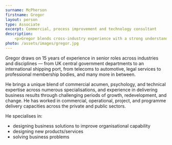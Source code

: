 ```yaml
---
surname: McPherson
firstname: Gregor
layout: person
type: Associate
excerpt: Commercial, process improvement and technology consultant
description: 
    <p>Gregor blends cross-industry experience with a strong understanding of business strategy, commercial reality, psychology, operational pressures and practices, process improvement, technology, and supply chain expertise.</p>
photo: /assets/images/gregor.jpg
---
```

<p>Gregor draws on 15 years of experience in senior roles across industries and disciplines &mdash; from UK central government departments to an international shipping port, from telecoms to automotive, legal services to professional membership bodies, and many more in between.</p>
<p>He brings a unique blend of commercial acumen, psychology, and technical expertise across numerous specialisations, and experience in delivering business results through challenging periods of growth, redevelopment, and change. He has worked in commercial, operational, project, and programme delivery capacities across the private and public sectors.</p>
<p>He specialises in:</p>
<ul>
    <li>designing business solutions to improve organisational capability</li>
    <li>designing new products/services</li>
    <li>solving business problems</li>
</ul>